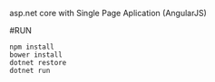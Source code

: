 asp.net core with Single Page Aplication (AngularJS)

#RUN
```
npm install 
bower install
dotnet restore
dotnet run
```
